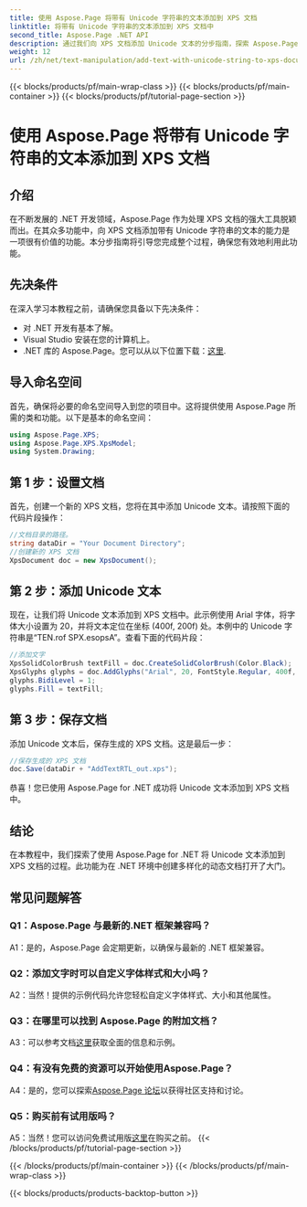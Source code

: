 ```yaml
---
title: 使用 Aspose.Page 将带有 Unicode 字符串的文本添加到 XPS 文档
linktitle: 将带有 Unicode 字符串的文本添加到 XPS 文档中
second_title: Aspose.Page .NET API
description: 通过我们向 XPS 文档添加 Unicode 文本的分步指南，探索 Aspose.Page for .NET 的强大功能。
weight: 12
url: /zh/net/text-manipulation/add-text-with-unicode-string-to-xps-document/
---
```


{{< blocks/products/pf/main-wrap-class >}}
{{< blocks/products/pf/main-container >}}
{{< blocks/products/pf/tutorial-page-section >}}

# 使用 Aspose.Page 将带有 Unicode 字符串的文本添加到 XPS 文档

## 介绍

在不断发展的 .NET 开发领域，Aspose.Page 作为处理 XPS 文档的强大工具脱颖而出。在其众多功能中，向 XPS 文档添加带有 Unicode 字符串的文本的能力是一项很有价值的功能。本分步指南将引导您完成整个过程，确保您有效地利用此功能。

## 先决条件

在深入学习本教程之前，请确保您具备以下先决条件：

- 对 .NET 开发有基本了解。
- Visual Studio 安装在您的计算机上。
-  .NET 库的 Aspose.Page。您可以从以下位置下载：[这里](https://releases.aspose.com/page/net/).

## 导入命名空间

首先，确保将必要的命名空间导入到您的项目中。这将提供使用 Aspose.Page 所需的类和功能。以下是基本的命名空间：

```csharp
using Aspose.Page.XPS;
using Aspose.Page.XPS.XpsModel;
using System.Drawing;
```

## 第 1 步：设置文档

首先，创建一个新的 XPS 文档，您将在其中添加 Unicode 文本。请按照下面的代码片段操作：

```csharp
//文档目录的路径。
string dataDir = "Your Document Directory";
//创建新的 XPS 文档
XpsDocument doc = new XpsDocument();
```

## 第 2 步：添加 Unicode 文本

现在，让我们将 Unicode 文本添加到 XPS 文档中。此示例使用 Arial 字体，将字体大小设置为 20，并将文本定位在坐标 (400f, 200f) 处。本例中的 Unicode 字符串是“TEN.rof SPX.esopsA”。查看下面的代码片段：

```csharp
//添加文字
XpsSolidColorBrush textFill = doc.CreateSolidColorBrush(Color.Black);
XpsGlyphs glyphs = doc.AddGlyphs("Arial", 20, FontStyle.Regular, 400f, 200f, "TEN. rof SPX.esopsA");
glyphs.BidiLevel = 1;
glyphs.Fill = textFill;
```

## 第 3 步：保存文档

添加 Unicode 文本后，保存生成的 XPS 文档。这是最后一步：

```csharp
//保存生成的 XPS 文档
doc.Save(dataDir + "AddTextRTL_out.xps");
```

恭喜！您已使用 Aspose.Page for .NET 成功将 Unicode 文本添加到 XPS 文档中。

## 结论

在本教程中，我们探索了使用 Aspose.Page for .NET 将 Unicode 文本添加到 XPS 文档的过程。此功能为在 .NET 环境中创建多样化的动态文档打开了大门。

## 常见问题解答

### Q1：Aspose.Page 与最新的.NET 框架兼容吗？

A1：是的，Aspose.Page 会定期更新，以确保与最新的 .NET 框架兼容。

### Q2：添加文字时可以自定义字体样式和大小吗？

A2：当然！提供的示例代码允许您轻松自定义字体样式、大小和其他属性。

### Q3：在哪里可以找到 Aspose.Page 的附加文档？

 A3：可以参考文档[这里](https://reference.aspose.com/page/net/)获取全面的信息和示例。

### Q4：有没有免费的资源可以开始使用Aspose.Page？

 A4：是的，您可以探索[Aspose.Page 论坛](https://forum.aspose.com/c/page/39)以获得社区支持和讨论。

### Q5：购买前有试用版吗？

 A5：当然！您可以访问免费试用版[这里](https://releases.aspose.com/)在购买之前。
{{< /blocks/products/pf/tutorial-page-section >}}

{{< /blocks/products/pf/main-container >}}
{{< /blocks/products/pf/main-wrap-class >}}

{{< blocks/products/products-backtop-button >}}
